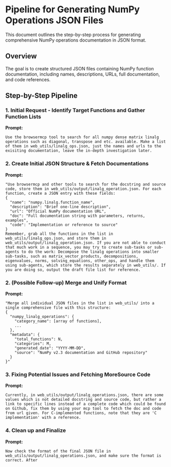 # Pipeline for Generating NumPy Operations JSON Files

This document outlines the step-by-step process for generating comprehensive NumPy operations documentation in JSON format.

## Overview

The goal is to create structured JSON files containing NumPy function documentation, including names, descriptions, URLs, full documentation, and code references.

## Step-by-Step Pipeline

### 1. Initial Request - Identify Target Functions and Gather Function Lists

**Prompt:**
```
Use the browsermcp tool to search for all numpy dense matrix linalg operations such as diagonal, transpose and etc. available. Make a list of them in web_utils/linalg_ops.json, just the names and urls to the exisiting documentation, leave the in-depth investigation later.
```

### 2. Create Initial JSON Structure & Fetch Documentations

**Prompt:**
```
"Use browsermcp and other tools to search for the docstring and source code, store them in web_utils/output/linalg_operation.json. For each function, create a JSON entry with these fields:
{
  "name": "numpy.linalg.function_name",
  "description": "Brief one-line description",
  "url": "Official NumPy documentation URL",
  "doc": "Full documentation string with parameters, returns, examples",
  "code": "Implementation or reference to source"
}
Remember, grab all the functions in the list in web_utils/linalg_ops.json, and store them in web_utils/output/linalg_operation.json. If you are not able to conduct that much work in a sequence, you may try to create sub-tasks or sub-agents to do the work: Decompose the linalg operations into smaller sub-tasks, such as matrix_vector_products, decompositions, eigenvalues, norms, solving_equations, other_ops, and handle them using sub-agents, which store the results separately in web_utils/. If you are doing so, output the draft file list for reference.
```

### 2. (Possible Follow-up) Merge and Unify Format

**Prompt:**
```
"Merge all individual JSON files in the list in web_utils/ into a single comprehensive file with this structure:
{
  "numpy_linalg_operations": {
    "category_name": [array of functions],
    ...
  },
  "metadata": {
    "total_functions": N,
    "categories": M,
    "generated_date": "YYYY-MM-DD",
    "source": "NumPy v2.3 documentation and GitHub repository"
  }
}"
```

### 3. Fixing Potential Issues and Fetching MoreSource Code

**Prompt:**
```
Currently, in web_utils/output/linalg_operations.json, there are some values which is not detailed docstring and source code, but rather a link to specific lines instead of a complete code which could be found on Github, fix them by using your mcp tool to fetch the doc and code from url given. For C-implemented functions, note that they are 'C implementation' with a reference.
```

### 4. Clean up and Finalize

**Prompt:**
```
Now check the format of the final JSON file in web_utils/output/linalg_operations.json, and make sure the format is correct. After
```